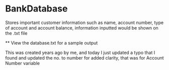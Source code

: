 # BankDatabase
Stores important customer information such as name, account number, type of account and account balance, information inputted would be shown on the .txt file

** View the database.txt for a sample output

This was created years ago by me, and today I just updated a typo that I found and updated the no. to number for added clarity, that was for Account Number variable
